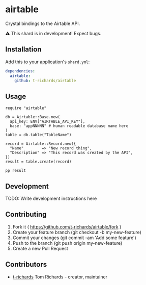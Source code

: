 # airtable

Crystal bindings to the Airtable API.

:warning: This shard is in development! Expect bugs.

## Installation

Add this to your application's `shard.yml`:

```yaml
dependencies:
  airtable:
    github: t-richards/airtable
```

## Usage

```crystal
require "airtable"

db = Airtable::Base.new(
  api_key: ENV["AIRTABLE_API_KEY"],
  base: "appNNNNN" # human readable database name here
)
table = db.table("TableName")

record = Airtable::Record.new({
  "Name"        => "New record thing",
  "Description" => "This record was created by the API",
})
result = table.create(record)

pp result
```

## Development

TODO: Write development instructions here

## Contributing

1. Fork it ( https://github.com/t-richards/airtable/fork )
2. Create your feature branch (git checkout -b my-new-feature)
3. Commit your changes (git commit -am 'Add some feature')
4. Push to the branch (git push origin my-new-feature)
5. Create a new Pull Request

## Contributors

- [t-richards](https://github.com/t-richards) Tom Richards - creator, maintainer
